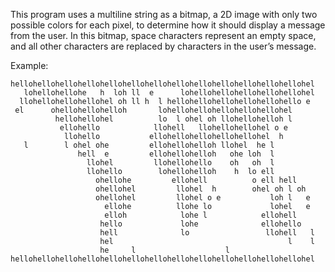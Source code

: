 This program uses a multiline string as a bitmap, a 2D image with only two possible colors for each pixel, to determine how it should display a message from the user.
In this bitmap, space characters represent an empty space, and all other characters are replaced by characters in the user’s message.

Example:
```
hellohellohellohellohellohellohellohellohellohellohellohellohellohel
   lohellohellohe   h  loh ll  e      lohellohellohellohellohellohel
  llohellohellohellohel oh ll h  l hellohellohellohellohellohello e
 el      ohellohellohelloh       lohellohellohellohellohellohel
          hellohellohel          lo  l ohel oh llohellohelloh l
           ellohello            llohell   llohellohellohel o e
            llohello           ellohellohellohellohellohel  h
   l        l ohel ohe         ellohellohelloh llohel  he l
               hell  e         ellohellohelloh   ohe loh  l
                 llohel         llohellohello    oh   oh  l
                 llohello        lohellohelloh    h  lo ell
                   ohellohe         ellohell          o ell hell
                   ohellohel         llohel  h        ohel oh l oh
                   ohellohel         llohel o e           loh l   e
                     ellohe          llohe lo             lohel   e
                     elloh            lohe l            ellohell
                    hello             lohe              ellohello
                    hell              lo                 llohell   l
                    hel                                       l    l
                    he     l                    l
hellohellohellohellohellohellohellohellohellohellohellohellohellohel
```
